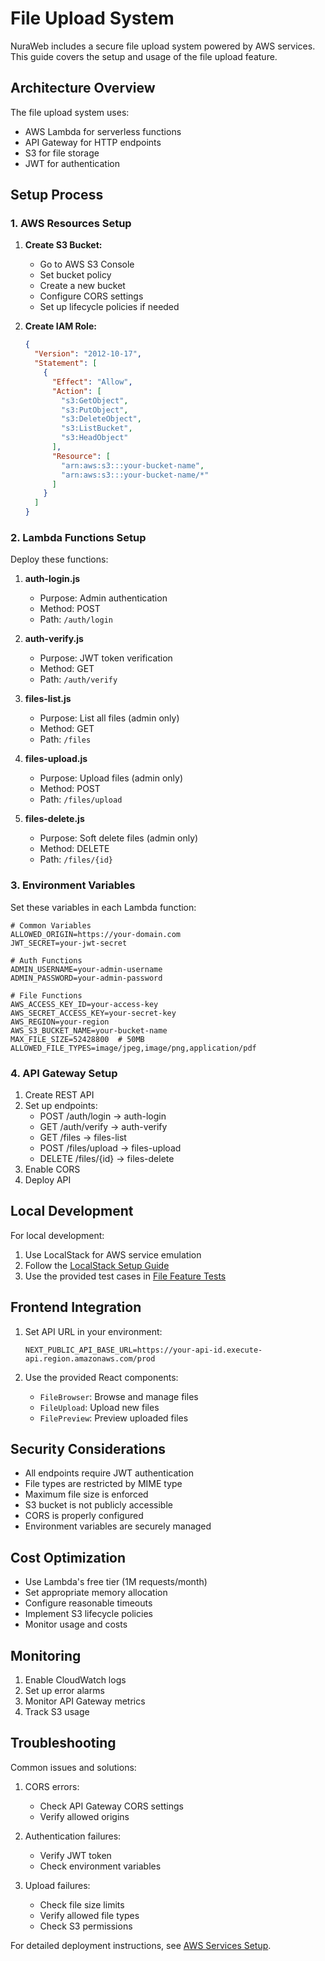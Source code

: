 # File Upload System

NuraWeb includes a secure file upload system powered by AWS services. This guide covers the setup and usage of the file upload feature.

## Architecture Overview

The file upload system uses:
- AWS Lambda for serverless functions
- API Gateway for HTTP endpoints
- S3 for file storage
- JWT for authentication

## Setup Process

### 1. AWS Resources Setup

1. **Create S3 Bucket:**
   - Go to AWS S3 Console
   - Set bucket policy
   - Create a new bucket
   - Configure CORS settings
   - Set up lifecycle policies if needed

2. **Create IAM Role:**
   ```json
   {
     "Version": "2012-10-17",
     "Statement": [
       {
         "Effect": "Allow",
         "Action": [
           "s3:GetObject",
           "s3:PutObject",
           "s3:DeleteObject",
           "s3:ListBucket",
           "s3:HeadObject"
         ],
         "Resource": [
           "arn:aws:s3:::your-bucket-name",
           "arn:aws:s3:::your-bucket-name/*"
         ]
       }
     ]
   }
   ```

### 2. Lambda Functions Setup

Deploy these functions:

1. **auth-login.js**
   - Purpose: Admin authentication
   - Method: POST
   - Path: `/auth/login`

2. **auth-verify.js**
   - Purpose: JWT token verification
   - Method: GET
   - Path: `/auth/verify`

3. **files-list.js**
   - Purpose: List all files (admin only)
   - Method: GET
   - Path: `/files`

4. **files-upload.js**
   - Purpose: Upload files (admin only)
   - Method: POST
   - Path: `/files/upload`

5. **files-delete.js**
   - Purpose: Soft delete files (admin only)
   - Method: DELETE
   - Path: `/files/{id}`

### 3. Environment Variables

Set these variables in each Lambda function:

```env
# Common Variables
ALLOWED_ORIGIN=https://your-domain.com
JWT_SECRET=your-jwt-secret

# Auth Functions
ADMIN_USERNAME=your-admin-username
ADMIN_PASSWORD=your-admin-password

# File Functions
AWS_ACCESS_KEY_ID=your-access-key
AWS_SECRET_ACCESS_KEY=your-secret-key
AWS_REGION=your-region
AWS_S3_BUCKET_NAME=your-bucket-name
MAX_FILE_SIZE=52428800  # 50MB
ALLOWED_FILE_TYPES=image/jpeg,image/png,application/pdf
```

### 4. API Gateway Setup

1. Create REST API
2. Set up endpoints:
   - POST /auth/login → auth-login
   - GET /auth/verify → auth-verify
   - GET /files → files-list
   - POST /files/upload → files-upload
   - DELETE /files/{id} → files-delete
3. Enable CORS
4. Deploy API

## Local Development

For local development:

1. Use LocalStack for AWS service emulation
2. Follow the [LocalStack Setup Guide](../testing/LOCALSTACK_SETUP.md)
3. Use the provided test cases in [File Feature Tests](../testing/FILES_FEATURE_TEST_CASES.md)

## Frontend Integration

1. Set API URL in your environment:
   ```env
   NEXT_PUBLIC_API_BASE_URL=https://your-api-id.execute-api.region.amazonaws.com/prod
   ```

2. Use the provided React components:
   - `FileBrowser`: Browse and manage files
   - `FileUpload`: Upload new files
   - `FilePreview`: Preview uploaded files

## Security Considerations

- All endpoints require JWT authentication
- File types are restricted by MIME type
- Maximum file size is enforced
- S3 bucket is not publicly accessible
- CORS is properly configured
- Environment variables are securely managed

## Cost Optimization

- Use Lambda's free tier (1M requests/month)
- Set appropriate memory allocation
- Configure reasonable timeouts
- Implement S3 lifecycle policies
- Monitor usage and costs

## Monitoring

1. Enable CloudWatch logs
2. Set up error alarms
3. Monitor API Gateway metrics
4. Track S3 usage

## Troubleshooting

Common issues and solutions:

1. CORS errors:
   - Check API Gateway CORS settings
   - Verify allowed origins

2. Authentication failures:
   - Verify JWT token
   - Check environment variables

3. Upload failures:
   - Check file size limits
   - Verify allowed file types
   - Check S3 permissions

For detailed deployment instructions, see [AWS Services Setup](../deployment/AWS_SETUP.md).
